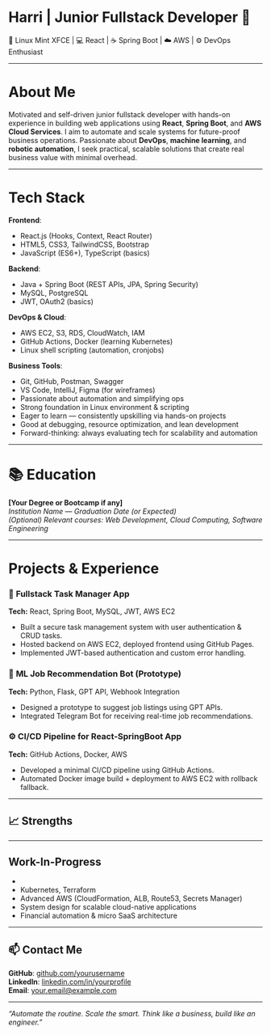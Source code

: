 # Harri | Junior Fullstack Developer 🚀  
📍 Linux Mint XFCE | 💻 React | ☕ Spring Boot | ☁️ AWS | ⚙️ DevOps Enthusiast

---

# About Me

Motivated and self-driven junior fullstack developer with hands-on experience in building web applications using **React**, **Spring Boot**, and **AWS Cloud Services**. I aim to automate and scale systems for future-proof business operations. Passionate about **DevOps**, **machine learning**, and **robotic automation**, I seek practical, scalable solutions that create real business value with minimal overhead.

---

# Tech Stack

**Frontend**:  
- React.js (Hooks, Context, React Router)  
- HTML5, CSS3, TailwindCSS, Bootstrap  
- JavaScript (ES6+), TypeScript (basics)  

**Backend**:  
- Java + Spring Boot (REST APIs, JPA, Spring Security)  
- MySQL, PostgreSQL  
- JWT, OAuth2 (basics)  

**DevOps & Cloud**:  
- AWS EC2, S3, RDS, CloudWatch, IAM  
- GitHub Actions, Docker (learning Kubernetes)  
- Linux shell scripting (automation, cronjobs)  

**Business Tools**:  
- Git, GitHub, Postman, Swagger  
- VS Code, IntelliJ, Figma (for wireframes)  
- Passionate about automation and simplifying ops
- Strong foundation in Linux environment & scripting  
- Eager to learn — consistently upskilling via hands-on projects  
- Good at debugging, resource optimization, and lean development  
- Forward-thinking: always evaluating tech for scalability and automation  


---

# 📚 Education

**[Your Degree or Bootcamp if any]**  
*Institution Name* — *Graduation Date (or Expected)*  
*(Optional) Relevant courses: Web Development, Cloud Computing, Software Engineering*

---

# Projects & Experience

### 🚀 **Fullstack Task Manager App**
**Tech:** React, Spring Boot, MySQL, JWT, AWS EC2  
- Built a secure task management system with user authentication & CRUD tasks.  
- Hosted backend on AWS EC2, deployed frontend using GitHub Pages.  
- Implemented JWT-based authentication and custom error handling.

### 🧠 **ML Job Recommendation Bot (Prototype)**
**Tech:** Python, Flask, GPT API, Webhook Integration  
- Designed a prototype to suggest job listings using GPT APIs.  
- Integrated Telegram Bot for receiving real-time job recommendations.

### ⚙️ **CI/CD Pipeline for React-SpringBoot App**
**Tech:** GitHub Actions, Docker, AWS  
- Developed a minimal CI/CD pipeline using GitHub Actions.  
- Automated Docker image build + deployment to AWS EC2 with rollback fallback.

---

## 📈 Strengths

---

## Work-In-Progress
- 
- Kubernetes, Terraform  
- Advanced AWS (CloudFormation, ALB, Route53, Secrets Manager)  
- System design for scalable cloud-native applications  
- Financial automation & micro SaaS architecture  

---

## 📫 Contact Me

**GitHub**: [github.com/yourusername](https://github.com/yourusername)  
**LinkedIn**: [linkedin.com/in/yourprofile](https://linkedin.com/in/yourprofile)  
**Email**: your.email@example.com  

---

*“Automate the routine. Scale the smart. Think like a business, build like an engineer.”*

